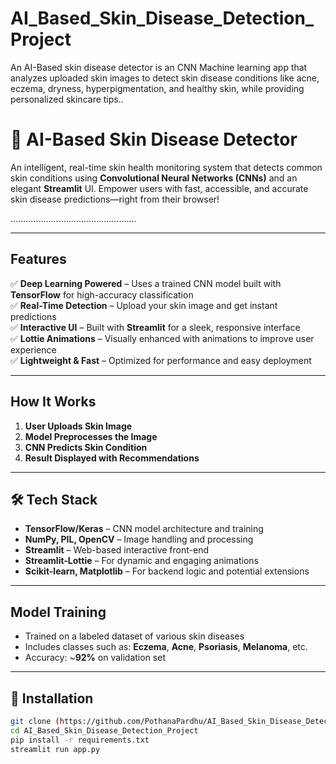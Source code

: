 # AI_Based_Skin_Disease_Detection_Project
An AI-Based skin disease detector is an CNN Machine learning app that analyzes uploaded skin images to detect skin disease conditions like acne, eczema, dryness, hyperpigmentation, and healthy skin, while providing personalized skincare tips..
# 🌿 AI-Based Skin Disease Detector

An intelligent, real-time skin health monitoring system that detects common skin conditions using **Convolutional Neural Networks (CNNs)** and an elegant **Streamlit** UI. Empower users with fast, accessible, and accurate skin disease predictions—right from their browser!

..................................................

---

## Features

✅ **Deep Learning Powered** – Uses a trained CNN model built with **TensorFlow** for high-accuracy classification  
✅ **Real-Time Detection** – Upload your skin image and get instant predictions  
✅ **Interactive UI** – Built with **Streamlit** for a sleek, responsive interface  
✅ **Lottie Animations** – Visually enhanced with animations to improve user experience  
✅ **Lightweight & Fast** – Optimized for performance and easy deployment  

---

##  How It Works

1. **User Uploads Skin Image**  
2. **Model Preprocesses the Image**  
3. **CNN Predicts Skin Condition**  
4. **Result Displayed with Recommendations**

---

## 🛠️ Tech Stack

-  **TensorFlow/Keras** – CNN model architecture and training  
-  **NumPy, PIL, OpenCV** – Image handling and processing  
-  **Streamlit** – Web-based interactive front-end  
-  **Streamlit-Lottie** – For dynamic and engaging animations  
-  **Scikit-learn, Matplotlib** – For backend logic and potential extensions

---

## Model Training

- Trained on a labeled dataset of various skin diseases
- Includes classes such as: **Eczema**, **Acne**, **Psoriasis**, **Melanoma**, etc.
- Accuracy: ~**92%** on validation set

---

## 🔧 Installation

```bash
git clone (https://github.com/PothanaPardhu/AI_Based_Skin_Disease_Detection_Project)
cd AI_Based_Skin_Disease_Detection_Project
pip install -r requirements.txt
streamlit run app.py


